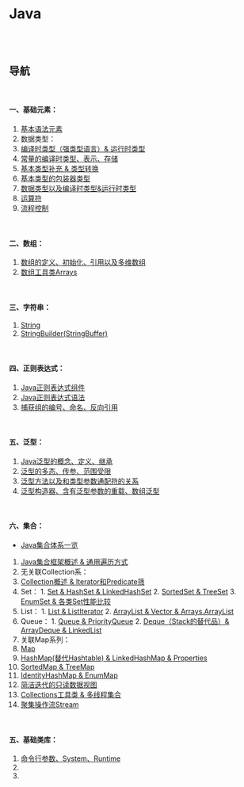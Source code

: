 # Java

<br><br>

## 导航

<br>

#### 一、基础元素：

1. [基本语法元素](基础元素/基本语法元素.md#基本语法元素)
2. 数据类型：
  1. [编译时类型（强类型语言）& 运行时类型](基础元素/数据类型/编译时类型（强类型语言）%26%20运行时类型.md#编译时类型强类型语言-运行时类型)
  2. [常量的编译时类型、表示、存储](基础元素/数据类型/常量的编译时类型、表示、存储.md#常量的编译时类型表示存储)
  3. [基本类型补充 & 类型转换](基础元素/数据类型/基本类型补充%20%26%20类型转换.md#基本类型补充--类型转换)
  4. [基本类型的包装器类型](基础元素/数据类型/基本类型的包装器类型.md#基本类型的包装器类型)
2. [数据类型以及编译时类型&运行时类型](基础元素/数据类型以及编译时类型%26运行时类型.md#数据类型以及编译时类型运行时类型)
3. [运算符](基础元素/运算符.md#运算符)
4. [流程控制](基础元素/流程控制.md#流程控制)

<br>

#### 二、数组：

1. [数组的定义、初始化、引用以及多维数组](数组/数组的定义、初始化、引用以及多维数组.md#数组的定义初始化引用以及多维数组)
2. [数组工具类Arrays](数组/数组工具类Arrays.md#数组工具类arrays)

<br>

#### 三、字符串：

1. [String](字符串/String.md#string)
2. [StringBuilder(StringBuffer)](字符串/StringBuilder(StringBuffer).md#stringbuilderstringbuffer)

<br>

#### 四、正则表达式：

1. [Java正则表达式组件](正则表达式/Java正则表达式组件.md#java正则表达式组件)
2. [Java正则表达式语法](正则表达式/Java正则表达式语法.md#java正则表达式语法)
3. [捕获组的编号、命名、反向引用](正则表达式/捕获组的编号、命名、反向引用.md#捕获组的编号命名反向引用)

<br>

#### 五、泛型：

1. [Java泛型的概念、定义、继承](泛型/Java泛型的概念、定义、继承.md#java泛型的概念定义继承)
2. [泛型的多态、传参、范围受限](泛型/泛型的多态、传参、范围受限.md#泛型的多态传参范围受限)
3. [泛型方法以及和类型参数通配符的关系](泛型/泛型方法以及和类型参数通配符的关系.md#泛型方法以及和类型参数通配符的关系)
4. [泛型构造器、含有泛型参数的重载、数组泛型](泛型/泛型构造器、含有泛型参数的重载、数组泛型.md#泛型构造器含有泛型参数的重载数组泛型)

<br>

#### 六、集合：

- [Java集合体系一览](集合/Java集合体系一览.md#java集合体系一览)


1. [Java集合框架概述 & 通用遍历方式](集合/Java集合框架概述%20%26%20通用遍历方式.md#java集合框架概述--通用遍历方式)
2. 无关联Collection系：
  1. [Collection概述 & Iterator和Predicate筛](集合/无关联Collection系/Collection概述%20%26%20Iterator和Predicate筛.md#collection概述--iterator和predicate筛)
  2. Set：
    1. [Set & HashSet & LinkedHashSet](集合/无关联Collection系/Set/Set%20%26%20HashSet%20%26%20LinkedHashSet.md#set--hashset--linkedhashset)
    2. [SortedSet & TreeSet](集合/无关联Collection系/Set/SortedSet%20%26%20TreeSet.md#sortedset--treeset)
    3. [EnumSet & 各类Set性能比较](集合/无关联Collection系/Set/EnumSet%20%26%20各类Set性能比较.md#enumset--各类set性能比较)
  3. List：
    1. [List & ListIterator](集合/无关联Collection系/List/List%20%26%20ListIterator.md#list--listiterator)
    2. [ArrayList & Vector & Arrays.ArrayList](集合/无关联Collection系/List/ArrayList%20%26%20Vector%20%26%20Arrays.ArrayList.md#arraylist--vector--arraysarraylist)
  4. Queue：
    1. [Queue & PriorityQueue](集合/无关联Collection系/Queue/Queue%20%26%20PriorityQueue.md#queue--priorityqueue)
    2. [Deque（Stack的替代品）& ArrayDeque & LinkedList](集合/无关联Collection系/Queue/Deque（Stack的替代品）%26%20ArrayDeque%20%26%20LinkedList.md#dequestack的替代品-arraydeque--linkedlist)
3. 关联Map系列：
  1. [Map](集合/关联Map系列/Map.md#map)
  2. [HashMap(替代Hashtable) & LinkedHashMap & Properties](集合/关联Map系列/HashMap(替代Hashtable)%20%26%20LinkedHashMap%20%26%20Properties.md#hashmap替代hashtable--linkedhashmap--properties)
  3. [SortedMap & TreeMap](集合/关联Map系列/SortedMap%20%26%20TreeMap.md#sortedmap--treemap)
  4. [IdentityHashMap & EnumMap](集合/关联Map系列/IdentityHashMap%20%26%20EnumMap.md#identityhashmap--enummap)
4. [简洁迭代的只读数据视图](集合/简洁迭代的数据视图%20%26%20可变元素的信息错位.md#简洁迭代的数据视图--可变元素的信息错位)
5. [Collections工具类 & 多线程集合](集合/Collections工具类%20%26%20多线程集合.md#collections工具类--多线程集合)
6. [聚集操作流Stream](集合/聚集操作流Stream.md#聚集操作流stream)

<br>

#### 五、基础类库：

1. [命令行参数、System、Runtime]()
2. []()
3. []()
